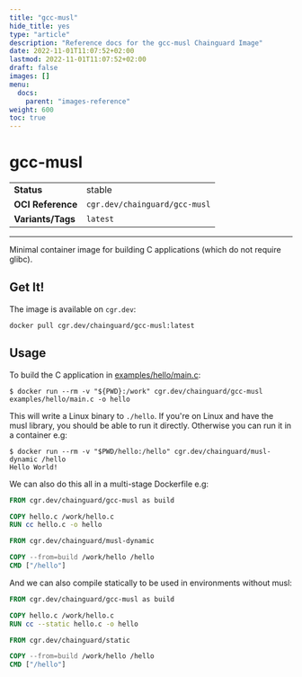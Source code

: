 ```yaml
---
title: "gcc-musl"
hide_title: yes
type: "article"
description: "Reference docs for the gcc-musl Chainguard Image"
date: 2022-11-01T11:07:52+02:00
lastmod: 2022-11-01T11:07:52+02:00
draft: false
images: []
menu:
  docs:
    parent: "images-reference"
weight: 600
toc: true
---
```


<!--monopod:start-->
# gcc-musl
| | |
| - | - |
| **Status** | stable |
| **OCI Reference** | `cgr.dev/chainguard/gcc-musl` |
| **Variants/Tags** | `latest` |
---
<!--monopod:end-->

Minimal container image for building C applications (which do not require glibc).

## Get It!

The image is available on `cgr.dev`:

```
docker pull cgr.dev/chainguard/gcc-musl:latest
```

## Usage

To build the C application in [examples/hello/main.c](examples/hello/main.c):

```
$ docker run --rm -v "${PWD}:/work" cgr.dev/chainguard/gcc-musl examples/hello/main.c -o hello
```

This will write a Linux binary to `./hello`. If you're on Linux and have the musl library, you
should be able to run it directly. Otherwise you can run it in a container e.g:

```
$ docker run --rm -v "$PWD/hello:/hello" cgr.dev/chainguard/musl-dynamic /hello
Hello World!
```

We can also do this all in a multi-stage Dockerfile e.g:

```Dockerfile
FROM cgr.dev/chainguard/gcc-musl as build

COPY hello.c /work/hello.c
RUN cc hello.c -o hello

FROM cgr.dev/chainguard/musl-dynamic

COPY --from=build /work/hello /hello
CMD ["/hello"]
```

And we can also compile statically to be used in environments without musl:


```Dockerfile
FROM cgr.dev/chainguard/gcc-musl as build

COPY hello.c /work/hello.c
RUN cc --static hello.c -o hello

FROM cgr.dev/chainguard/static

COPY --from=build /work/hello /hello
CMD ["/hello"]
```

